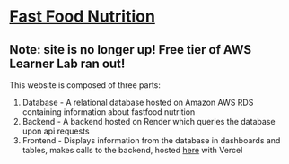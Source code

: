 # [Fast Food Nutrition](https://fastfood-nutrition-site.vercel.app/)
## Note: site is no longer up! Free tier of AWS Learner Lab ran out!
This website is composed of three parts:
1. Database - A relational database hosted on Amazon AWS RDS containing information about fastfood nutrition
2. Backend - A backend hosted on Render which queries the database upon api requests
3. Frontend - Displays information from the database in dashboards and tables, makes calls to the backend, hosted [here](https://fastfood-nutrition-site.vercel.app/) with Vercel
